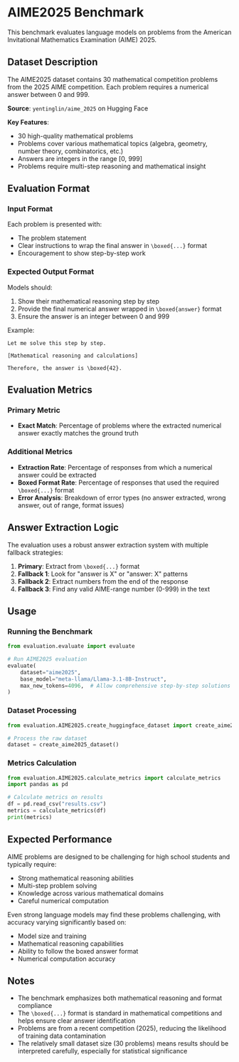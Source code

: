# AIME2025 Benchmark

This benchmark evaluates language models on problems from the American Invitational Mathematics Examination (AIME) 2025.

## Dataset Description

The AIME2025 dataset contains 30 mathematical competition problems from the 2025 AIME competition. Each problem requires a numerical answer between 0 and 999.

**Source**: `yentinglin/aime_2025` on Hugging Face

**Key Features**:
- 30 high-quality mathematical problems
- Problems cover various mathematical topics (algebra, geometry, number theory, combinatorics, etc.)
- Answers are integers in the range [0, 999]
- Problems require multi-step reasoning and mathematical insight

## Evaluation Format

### Input Format
Each problem is presented with:
- The problem statement
- Clear instructions to wrap the final answer in `\boxed{...}` format
- Encouragement to show step-by-step work

### Expected Output Format
Models should:
1. Show their mathematical reasoning step by step
2. Provide the final numerical answer wrapped in `\boxed{answer}` format
3. Ensure the answer is an integer between 0 and 999

Example:
```
Let me solve this step by step.

[Mathematical reasoning and calculations]

Therefore, the answer is \boxed{42}.
```

## Evaluation Metrics

### Primary Metric
- **Exact Match**: Percentage of problems where the extracted numerical answer exactly matches the ground truth

### Additional Metrics
- **Extraction Rate**: Percentage of responses from which a numerical answer could be extracted
- **Boxed Format Rate**: Percentage of responses that used the required `\boxed{...}` format
- **Error Analysis**: Breakdown of error types (no answer extracted, wrong answer, out of range, format issues)

## Answer Extraction Logic

The evaluation uses a robust answer extraction system with multiple fallback strategies:

1. **Primary**: Extract from `\boxed{...}` format
2. **Fallback 1**: Look for "answer is X" or "answer: X" patterns
3. **Fallback 2**: Extract numbers from the end of the response
4. **Fallback 3**: Find any valid AIME-range number (0-999) in the text

## Usage

### Running the Benchmark
```python
from evaluation.evaluate import evaluate

# Run AIME2025 evaluation
evaluate(
    dataset="aime2025",
    base_model="meta-llama/Llama-3.1-8B-Instruct",
    max_new_tokens=4096,  # Allow comprehensive step-by-step solutions
)
```

### Dataset Processing
```python
from evaluation.AIME2025.create_huggingface_dataset import create_aime2025_dataset

# Process the raw dataset
dataset = create_aime2025_dataset()
```

### Metrics Calculation
```python
from evaluation.AIME2025.calculate_metrics import calculate_metrics
import pandas as pd

# Calculate metrics on results
df = pd.read_csv("results.csv")
metrics = calculate_metrics(df)
print(metrics)
```

## Expected Performance

AIME problems are designed to be challenging for high school students and typically require:
- Strong mathematical reasoning abilities
- Multi-step problem solving
- Knowledge across various mathematical domains
- Careful numerical computation

Even strong language models may find these problems challenging, with accuracy varying significantly based on:
- Model size and training
- Mathematical reasoning capabilities
- Ability to follow the boxed answer format
- Numerical computation accuracy

## Notes

- The benchmark emphasizes both mathematical reasoning and format compliance
- The `\boxed{...}` format is standard in mathematical competitions and helps ensure clear answer identification
- Problems are from a recent competition (2025), reducing the likelihood of training data contamination
- The relatively small dataset size (30 problems) means results should be interpreted carefully, especially for statistical significance